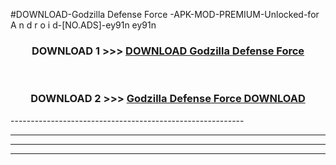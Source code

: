 #DOWNLOAD-Godzilla Defense Force -APK-MOD-PREMIUM-Unlocked-for A n d r o i d-[NO.ADS]-ey91n ey91n 



<div align="center">

<h3>DOWNLOAD 1 >>> <a href="https://getmod2.web.app/?judul=Godzilla Defense Force ">DOWNLOAD Godzilla Defense Force </a></h3><br>

<h3>DOWNLOAD 2 >>> <a href="https://getmod2.web.app/?judul=Godzilla Defense Force ">Godzilla Defense Force  DOWNLOAD </a></h3>

</div>
----------------------------------------------------------

----------------------------------------------------------

----------------------------------------------------------

----------------------------------------------------------



